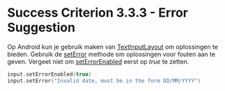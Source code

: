 # Success Criterion 3.3.3 - Error Suggestion

Op Android kun je gebruik maken van [TextInputLayout](https://developer.android.com/reference/com/google/android/material/textfield/TextInputLayout) om oplossingen te bieden. Gebruik de [setError](https://developer.android.com/reference/com/google/android/material/textfield/TextInputLayout#seterror) methode om oplossingen voor fouten aan te geven. Vergeet niet om [setErrorEnabled](https://developer.android.com/reference/com/google/android/material/textfield/TextInputLayout#setErrorEnabled(boolean)) eerst op _true_ te zetten.

```kotlin
input.setErrorEnabled(true)
input.setError("Invalid date, must be in the form DD/MM/YYYY")
```
